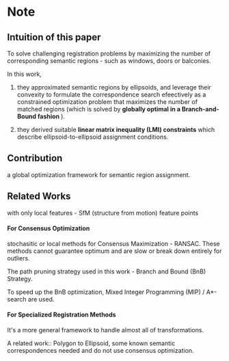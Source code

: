 Note
=====

## Intuition of this paper
To solve challenging registration problems by maximizing the number of corresponding semantic regions - such as windows, doors or balconies.

In this work, 

1. they approximated semantic regions by ellipsoids, and leverage their convexity to formulate the correspondence search efeectively 
as a constrained optimization problem that maximizes the number of matched regions 
(which is solved by <strong>globally optimal in a Branch-and-Bound fashion </strong>).

2. they derived suitable <strong>linear matrix inequality (LMI) constraints</strong> which describe ellipsoid-to-ellipsoid assignment conditions.

## Contribution
a global optimization framework for semantic region assignment.

## Related Works 

with only local features - SfM (structure from motion) feature points

#### For Consensus Optimization
stochasitic or local methods for Consensus Maximization - RANSAC. 
These methods cannot guarantee optimum and are slow or break down entirely for outliers.

The path pruning strategy used in this work - Branch and Bound (BnB) Strategy.

To speed up the BnB optimization, Mixed Integer Programming (MIP) / A*-search are used.


#### For Specialized Registration Methods
It's a more general framework to handle almost all of transformations.

A related work:: Polygon to Ellipsoid, some known semantic correspondences needed and do not use consensus optimization.
